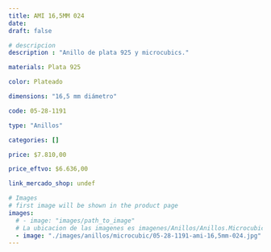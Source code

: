 ```yaml
---
title: AMI 16,5MM 024
date: 
draft: false

# descripcion
description : "Anillo de plata 925 y microcubics."

materials: Plata 925

color: Plateado

dimensions: "16,5 mm diámetro"

code: 05-28-1191

type: "Anillos"

categories: []

price: $7.810,00

price_eftvo: $6.636,00

link_mercado_shop: undef

# Images
# first image will be shown in the product page
images:
  # - image: "images/path_to_image"
  # La ubicacion de las imagenes es imagenes/Anillos/Anillos.Microcubic/05-28-1191-ami-16,5mm-024
  - image: "./images/anillos/microcubic/05-28-1191-ami-16,5mm-024.jpg"
---
```

